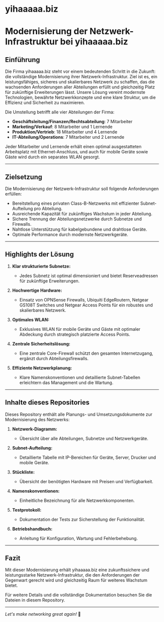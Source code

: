 # yihaaaaa.biz

# Modernisierung der Netzwerk-Infrastruktur bei yihaaaaa.biz

## Einführung
Die Firma yihaaaaa.biz steht vor einem bedeutenden Schritt in die Zukunft: die vollständige Modernisierung ihrer Netzwerk-Infrastruktur. Ziel ist es, ein leistungsfähiges, sicheres und skalierbares Netzwerk zu schaffen, das die wachsenden Anforderungen aller Abteilungen erfüllt und gleichzeitig Platz für zukünftige Erweiterungen lässt. Unsere Lösung vereint modernste Technologien, bewährte Netzwerkkonzepte und eine klare Struktur, um die Effizienz und Sicherheit zu maximieren.

Die Umstellung betrifft alle vier Abteilungen der Firma:
- **Geschäftsleitung/Finanzen/Rechtsabteilung**: 7 Mitarbeiter
- **Marketing/Verkauf**: 8 Mitarbeiter und 1 Lernende
- **Produktion/Vertrieb**: 18 Mitarbeiter und 4 Lernende
- **IT-Abteilung/Operations**: 7 Mitarbeiter und 2 Lernende

Jeder Mitarbeiter und Lernende erhält einen optimal ausgestatteten Arbeitsplatz mit Ethernet-Anschluss, und auch für mobile Geräte sowie Gäste wird durch ein separates WLAN gesorgt.

---

## Zielsetzung
Die Modernisierung der Netzwerk-Infrastruktur soll folgende Anforderungen erfüllen:
- Bereitstellung eines privaten Class-B-Netzwerks mit effizienter Subnet-Aufteilung pro Abteilung.
- Ausreichende Kapazität für zukünftiges Wachstum in jeder Abteilung.
- Sichere Trennung der Abteilungsnetzwerke durch Subnetze und Firewalls.
- Nahtlose Unterstützung für kabelgebundene und drahtlose Geräte.
- Optimale Performance durch modernste Netzwerkgeräte.

---

## Highlights der Lösung
1. **Klar strukturierte Subnetze:**
   - Jedes Subnetz ist optimal dimensioniert und bietet Reserveadressen für zukünftige Erweiterungen.

2. **Hochwertige Hardware:**
   - Einsatz von OPNSense Firewalls, Ubiquiti EdgeRoutern, Netgear GS108T Switches und Netgear Access Points für ein robustes und skalierbares Netzwerk.

3. **Optimales WLAN:**
   - Exklusives WLAN für mobile Geräte und Gäste mit optimaler Abdeckung durch strategisch platzierte Access Points.

4. **Zentrale Sicherheitslösung:**
   - Eine zentrale Core-Firewall schützt den gesamten Internetzugang, ergänzt durch Abteilungsfirewalls.

5. **Effiziente Netzwerkplanung:**
   - Klare Namenskonventionen und detaillierte Subnet-Tabellen erleichtern das Management und die Wartung.

---

## Inhalte dieses Repositories
Dieses Repository enthält alle Planungs- und Umsetzungsdokumente zur Modernisierung des Netzwerks:

1. **Netzwerk-Diagramm:**
   - Übersicht über alle Abteilungen, Subnetze und Netzwerkgeräte.

2. **Subnet-Aufteilung:**
   - Detaillierte Tabelle mit IP-Bereichen für Geräte, Server, Drucker und mobile Geräte.

3. **Stückliste:**
   - Übersicht der benötigten Hardware mit Preisen und Verfügbarkeit.

4. **Namenskonventionen:**
   - Einheitliche Bezeichnung für alle Netzwerkkomponenten.

5. **Testprotokoll:**
   - Dokumentation der Tests zur Sicherstellung der Funktionalität.

6. **Betriebshandbuch:**
   - Anleitung für Konfiguration, Wartung und Fehlerbehebung.

---

## Fazit
Mit dieser Modernisierung erhält yihaaaaa.biz eine zukunftssichere und leistungsstarke Netzwerk-Infrastruktur, die den Anforderungen der Gegenwart gerecht wird und gleichzeitig Raum für weiteres Wachstum bietet.

Für weitere Details und die vollständige Dokumentation besuchen Sie die Dateien in diesem Repository.

---

*Let's make networking great again!* 🚀

